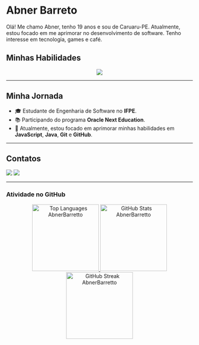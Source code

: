 # Abner Barreto

Olá! Me chamo Abner, tenho 19 anos e sou de Caruaru-PE. Atualmente, estou focado em me aprimorar no desenvolvimento de software. Tenho interesse em tecnologia, games e café.

## Minhas Habilidades

<div align="center">
  <a href="https://skillicons.dev">
    <img src="https://skillicons.dev/icons?i=java,js,html,css,py,git,github" />
  </a>
</div>

---

## Minha Jornada

* 🎓 Estudante de Engenharia de Software no **IFPE**.
* 📚 Participando do programa **Oracle Next Education**.
* 🔭 Atualmente, estou focado em aprimorar minhas habilidades em **JavaScript**, **Java**, **Git** e **GitHub**.

---

## Contatos

<a href="https://www.linkedin.com/in/abnerbarreto" target="_blank"><img loading="lazy" src="https://img.shields.io/badge/-LinkedIn-0A66C2?style=flat&logo=linkedin&logoColor=white" target="_blank"></a> <a href = "mailto:abnerlc4@gmail.com"><img loading="lazy" src="https://img.shields.io/badge/Gmail-EA4335?style=flat&logo=gmail&logoColor=white" target="_blank"></a>

---

### Atividade no GitHub

<div align="center">
  <a href="https://github.com/AbnerBarretto">
    <img loading="lazy" height="180em" src="https://github-readme-stats.vercel.app/api/top-langs/?username=AbnerBarretto&layout=compact&langs_count=7&theme=aura_dark&hide_border=true&title_color=A78BFA&text_color=BAE6FD" alt="Top Languages AbnerBarretto"/>
    <img loading="lazy" height="180em" src="https://github-readme-stats.vercel.app/api?username=AbnerBarretto&show_icons=true&theme=aura_dark&include_all_commits=true&count_private=true&hide_border=true&title_color=A78BFA&text_color=BAE6FD&icon_color=60A5FA" alt="GitHub Stats AbnerBarretto"/>
    <img loading="lazy" height="180em" src="https://github-readme-streak-stats.herokuapp.com/?user=AbnerBarretto&theme=aura_dark&hide_border=true&dates=FFFFFF&ring=A78BFA&fire=A78BFA&side_main=BAE6FD&side_item=BAE6FD&currstreak=94A3B8&stroke=A78BFA&background=0F172A" alt="GitHub Streak AbnerBarretto"/>
  </a>
</div>

<br>
